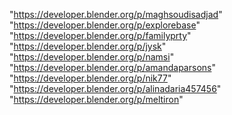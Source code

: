 "https://developer.blender.org/p/maghsoudisadjad"
"https://developer.blender.org/p/explorebase"
"https://developer.blender.org/p/familyprty"
"https://developer.blender.org/p/jysk"
"https://developer.blender.org/p/namsi"
"https://developer.blender.org/p/amandaparsons"
"https://developer.blender.org/p/nik77"
"https://developer.blender.org/p/alinadaria457456"
"https://developer.blender.org/p/meltiron"

